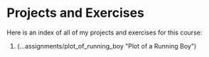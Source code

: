 # Projects and Exercises

Here is an index of all of my projects and exercises for this course:

1. (...assignments/plot_of_running_boy "Plot of a Running Boy")
